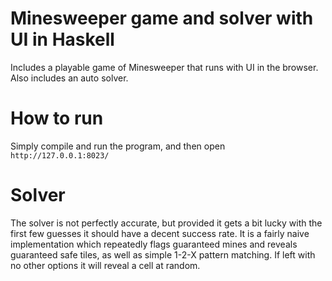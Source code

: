 #  Minesweeper game and solver with UI in Haskell

Includes a playable game of Minesweeper that runs with UI in the browser.
Also includes an auto solver.

# How to run
Simply compile and run the program, and then open `http://127.0.0.1:8023/`

# Solver
The solver is not perfectly accurate, but provided it gets a bit lucky with the first few guesses it should have a decent success rate.
It is a fairly naive implementation which repeatedly flags guaranteed mines and reveals guaranteed safe tiles, as well as simple 1-2-X pattern matching.
If left with no other options it will reveal a cell at random.
